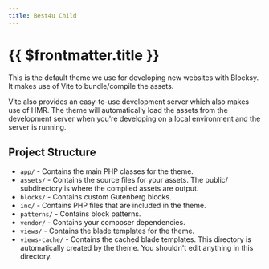 ```yaml
---
title: Best4u Child
---
```


# {{ $frontmatter.title }}

This is the default theme we use for developing new websites with Blocksy. It makes use of Vite to bundle/compile the assets.

Vite also provides an easy-to-use development server which also makes use of HMR. The theme will automatically load the assets from the development server when you're developing on a local environment and the server is running.

## Project Structure

- `app/` - Contains the main PHP classes for the theme.
- `assets/` - Contains the source files for your assets. The public/ subdirectory is where the compiled assets are output.
- `blocks/` - Contains custom Gutenberg blocks.
- `inc/` - Contains PHP files that are included in the theme.
- `patterns/` - Contains block patterns.
- `vendor/` - Contains your composer dependencies.
- `views/` - Contains the blade templates for the theme.
- `views-cache/` - Contains the cached blade templates. This directory is automatically created by the theme. You shouldn't edit anything in this directory.